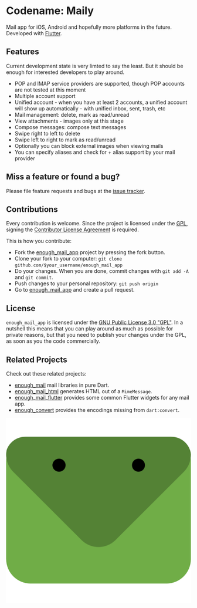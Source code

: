 # Codename: Maily
Mail app for iOS, Android and hopefully more platforms in the future. Developed with [Flutter](https://flutter.dev).

## Features
Current development state is very limted to say the least. But it should be enough for interested developers to play around. 
* POP and IMAP service providers are supported, though  POP accounts are not tested at this moment
* Multiple account support
* Unified account - when you have at least 2 accounts, a unified account will show up automatically - with unified inbox, sent, trash, etc
* Mail management: delete, mark as read/unread
* View attachments - images only at this stage
* Compose messages: compose text messages
* Swipe right to left to delete
* Swipe left to right to mark as read/unread
* Optionally you can block external images when viewing mails
* You can specify aliases and check for + alias support by your mail provider

## Miss a feature or found a bug?

Please file feature requests and bugs at the [issue tracker](https://github.com/Enough-Software/enough_mail_app/issues).


## Contributions
Every contribution is welcome. Since the project is licensed under the [GPL](LICENSE), signing the [Contributor License Agreement](CLA.md) is required.  

This is how you contribute:

* Fork the [enough_mail_app](https://github.com/enough-software/enough_mail_app/) project by pressing the fork button.
* Clone your fork to your computer: `git clone github.com/$your_username/enough_mail_app`
* Do your changes. When you are done, commit changes with `git add -A` and `git commit`.
* Push changes to your personal repository: `git push origin`
* Go to [enough_mail_app](https://github.com/enough-software/enough_mail_app/) and create a pull request.

## License
`enough_mail_app` is licensed under the [GNU Public License 3.0 "GPL"](LICENSE). In a nutshell this means that you can play around as much as possible for private reasons, but that you need to publish your changes under the GPL, as soon as you the code commercially.

## Related Projects
Check out these related projects:
* [enough_mail](https://github.com/Enough-Software/enough_mail) mail libraries in pure Dart.
* [enough_mail_html](https://github.com/Enough-Software/enough_mail_html) generates HTML out of a `MimeMessage`.
* [enough_mail_flutter](https://github.com/Enough-Software/enough_mail_flutter) provides some common Flutter widgets for any mail app.
* [enough_convert](https://github.com/Enough-Software/enough_convert) provides the encodings missing from `dart:convert`.  


![Maily Logo](/maily.png)
